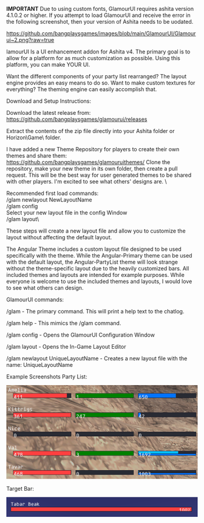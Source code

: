 ******************IMPORTANT******************
Due to using custom fonts, GlamourUI requires ashita version 4.1.0.2 or higher.  If you attempt to load GlamourUI and receive the error in the following screenshot, then your version of Ashita needs to be uodated.

https://github.com/bangplaysgames/images/blob/main/GlamourUI/Glamourui~2.png?raw=true


lamourUI Is a UI enhancement addon for Ashita v4.  The primary goal is to allow for a platform for as much customization as possible.  Using this platform, you can make YOUR UI.


Want the different components of your party list rearranged?  The layout engine provides an easy means to do so.  Want to make custom textures for everything?  The theming engine can easily accomplish that.


Download and Setup Instructions:

Download the latest release from:  https://github.com/bangplaysgames/glamourui/releases

Extract the contents of the zip file directly into your Ashita folder or Horizon\Game\ folder.


I have added a new Theme Repository for players to create their own themes and share them:  https://github.com/bangplaysgames/glamouruithemes/
Clone the repository, make your new theme in its own folder, then create a pull request.  This will be the best way for user generated themes to be shared with other players.  I'm excited to see what others' designs are.
\


Recommended first load commands:  
/glam newlayout NewLayoutName\
/glam config\
Select your new layout file in the config Window\
/glam layout\

These steps will create a new layout file and allow you to customize the layout without affecting the default layout.

The Angular Theme includes a custom layout file designed to be used specifically with the theme.  While the Angular-Primary theme can be used with the default layout, the Angular-PartyList theme will look strange without the theme-specific layout due to the heavily customized bars.  All included themes and layouts are intended for example purposes.  While everyone is welcome to use the included themes and layouts, I would love to see what others can design.

GlamourUI commands:

/glam - The primary command.  This will print a help text to the chatlog.

/glam help - This mimics the /glam command.

/glam config - Opens the GlamourUI Configuration Window

/glam layout - Opens the In-Game Layout Editor

/glam newlayout UniqueLayoutName - Creates a new layout file with the name: UniqueLayoutName


Example Screenshots
Party List:

![alt text](https://github.com/bangplaysgames/images/blob/main/GlamourUI/PartyList.png?raw=true)


Target Bar:

![alt text](https://github.com/bangplaysgames/images/blob/main/GlamourUI/target%20bar.png?raw=true)
